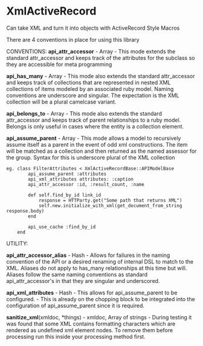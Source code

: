 XmlActiveRecord
===============

Can take XML and turn it into objects with ActiveRecord Style Macros

  There are 4 conventions in place for using this library

  CONVENTIONS:
  **api_attr_accessor** - Array - This mode extends the standard attr_accessor and keeps track of the attributes for the subclass so they are accessible for meta programming
  
  **api_has_many** - Array - This mode also extends the standard attr_accessor and keeps track of collections that are represented in nested XML collections of items modeled by an associated ruby model. Naming conventions are underscore and singular. The expectation is the XML collection will be a plural camelcase variant.
  
  **api_belongs_to** - Array - This mode also extends the standard attr_accessor and keeps track of parent relationships to a ruby model. Belongs is only useful in cases where the entity is a collection element.
  
  **api_assume_parent** - Array - This mode allows a model to recursively assume itself as a parent in the event of odd xml constructions. The item will be matched as a collection and then returned as the named assessor for the group. Syntax for this is underscore plural of the XML collection
    

    eg. class FilterAttributes < XmlActiveRecordBase::APIModelBase
  	        api_assume_parent :attributes
		    api_xml_attributes attributes: :caption
		    api_attr_accessor :id, :result_count, :name

		    def self.find_by_id link_id
		        response = HTTParty.get("Some path that returns XML")
			    self.new.initialize_with_xml(get_document_from_string response.body)
			end

			api_use_cache :find_by_id
		end


  UTILITY:
  
  **api_attr_accessor_alias** - Hash - Allows for failures in the naming convention of the API or a desired renaming of internal DSL to match to the XML. Aliases do not apply to has_many relationships at this time but will. Aliases follow the same naming conventions as standard api_attr_accessor's in that they are singular and underscored.
  
  **api_xml_attributes** - Hash - This allows for api_assume_parent to be configured. - This is already on the chopping block to be integrated into the configuration of api_assume_parent since it is required.
  
  **sanitize_xml**(xmldoc, *things) - xmldoc, Array of strings - During testing it was found that some XML contains formatting characters which are rendered as undefined xml element nodes. To remove them before processing run this inside your processing method first.

